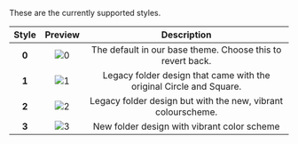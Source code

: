 These are the currently supported styles.

| Style | Preview  | Description |
| :------------: |:---------------:| :-----:|
| **0** | ![0](https://raw.githubusercontent.com/numixproject/numix-folders/master/files/0/preview.png) | The default in our base theme. Choose this to revert back. |
| **1** | ![1](https://raw.githubusercontent.com/numixproject/numix-folders/master/files/1/preview.png) | Legacy folder design that came with the original Circle and Square. |
| **2** | ![2](https://raw.githubusercontent.com/numixproject/numix-folders/master/files/2/preview.png) | Legacy folder design but with the new, vibrant colourscheme. |
| **3** | ![3](https://raw.githubusercontent.com/numixproject/numix-folders/master/files/3/preview.png) | New folder design with vibrant color scheme |